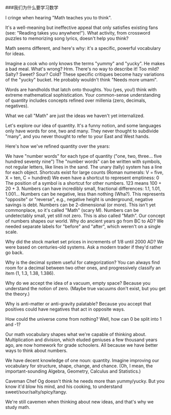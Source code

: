 ###我们为什么要学习数学

I cringe when hearing "Math teaches you to think".

It's a well-meaning but ineffective appeal that only satisfies existing fans (see: "Reading takes you anywhere!"). What activity, from crossword puzzles to memorizing song lyrics, doesn't help you think?

Math seems different, and here's why: it's a specific, powerful vocabulary for ideas.

Imagine a cook who only knows the terms "yummy" and "yucky". He makes a bad meal. What's wrong? Hrm. There's no way to describe it! Too mild? Salty? Sweet? Sour? Cold? These specific critiques become hazy variations of the "yucky" bucket. He probably wouldn't think "Needs more umami".

Words are handholds that latch onto thoughts. You (yes, you!) think with extreme mathematical sophistication. Your common-sense understanding of quantity includes concepts refined over millenia (zero, decimals, negatives).

What we call "Math" are just the ideas we haven't yet internalized.

Let's explore our idea of quantity. It's a funny notion, and some languages only have words for one, two and many. They never thought to subdivide "many", and you never thought to refer to your East and West hands.

Here's how we've refined quantity over the years:

We have "number words" for each type of quantity ("one, two, three... five hundred seventy nine")
The "number words" can be written with symbols, not regular letters, like lines in the sand. The unary (tally) system has a line for each object.
Shortcuts exist for large counts (Roman numerals: V = five, X = ten, C = hundred)
We even have a shortcut to represent emptiness: 0
The position of a symbol is a shortcut for other numbers. 123 means 100 + 20 + 3.
Numbers can have incredibly small, fractional differences: 1.1, 1.01, 1.001...
Numbers can be negative, less than nothing (Wha?). This represents "opposite" or "reverse", e.g., negative height is underground, negative savings is debt.
Numbers can be 2-dimensional (or more). This isn't yet commonplace, so it's called "Math" (scary M).
Numbers can be undetectably small, yet still not zero. This is also called "Math".
Our concept of numbers shapes our world. Why do ancient years go from BC to AD? We needed separate labels for "before" and "after", which weren't on a single scale.

Why did the stock market set prices in increments of 1/8 until 2000 AD? We were based on centuries-old systems. Ask a modern trader if they'd rather go back.

Why is the decimal system useful for categorization? You can always find room for a decimal between two other ones, and progressively classify an item (1, 1.3, 1.38, 1.386).

Why do we accept the idea of a vacuum, empty space? Because you understand the notion of zero. (Maybe true vacuums don't exist, but you get the theory.)

Why is anti-matter or anti-gravity palatable? Because you accept that positives could have negatives that act in opposite ways.

How could the universe come from nothing? Well, how can 0 be split into 1 and -1?

Our math vocabulary shapes what we're capable of thinking about. Multiplication and division, which eluded geniuses a few thousand years ago, are now homework for grade schoolers. All because we have better ways to think about numbers.

We have decent knowledge of one noun: quantity. Imagine improving our vocabulary for structure, shape, change, and chance. (Oh, I mean, the important-sounding Algebra, Geometry, Calculus and Statistics.)

Caveman Chef Og doesn't think he needs more than yummy/yucky. But you know it'd blow his mind, and his cooking, to understand sweet/sour/salty/spicy/tangy.

We're still cavemen when thinking about new ideas, and that's why we study math.